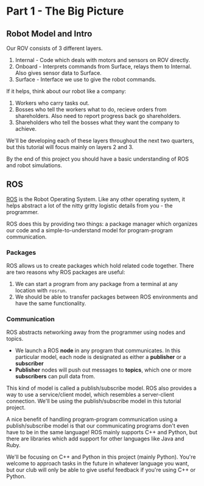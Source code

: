 # Part 1 - The Big Picture

## Robot Model and Intro

Our ROV consists of 3 different layers.
1. Internal - Code which deals with motors and sensors on ROV directly. 
2. Onboard - Interprets commands from Surface, relays them to Internal. Also gives sensor data to Surface.
3. Surface - Interface we use to give the robot commands. 

If it helps, think about our robot like a company:
1. Workers who carry tasks out.
2. Bosses who tell the workers what to do, recieve orders from shareholders. Also need to report progress back go shareholders.
3. Shareholders who tell the bosses what they want the company to achieve.

We'll be developing each of these layers throughout the next two quarters, but this tutorial will focus mainly on layers 2 and 3.

By the end of this project you should have a basic understanding of ROS and robot simulations.

## ROS
[ROS](http://wiki.ros.org/) is the Robot Operating System. Like any other operating system, it helps abstract a lot of the nitty gritty logistic details from you - the programmer.

ROS does this by providing two things: a package manager which organizes our code and a simple-to-understand model for program-program communication.

### Packages
ROS allows us to create packages which hold related code together. There are two reasons why ROS packages are useful:

1. We can start a program from any package from a terminal at any location with `rosrun`.
2. We should be able to transfer packages between ROS environments and have the same functionality.

### Communication
ROS abstracts networking away from the programmer using nodes and topics.

- We launch a ROS __node__ in any program that communicates. In this particular model, each node is designated as either a __publisher__ or a __subscriber__
- __Publisher__ nodes will push out messages to __topics__, which one or more __subscribers__ can pull data from.

This kind of model is called a publish/subscribe model. ROS also provides a way to use a service/client model, which resembles a server-client connection. We'll be using the publish/subscribe model in this tutorial project.

A nice benefit of handling program-program communication using a publish/subscribe model is that our communicating programs don't even have to be in the same language!
ROS mainly supports C++ and Python, but there are libraries which add support for other languages like Java and Ruby.

We'll be focusing on C++ and Python in this project (mainly Python). You're welcome to approach tasks in the future in whatever language you want, but our club will only be able to give useful feedback if you're using C++ or Python.
